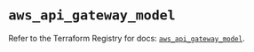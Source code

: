 # `aws_api_gateway_model`

Refer to the Terraform Registry for docs: [`aws_api_gateway_model`](https://registry.terraform.io/providers/hashicorp/aws/5.56.0/docs/resources/api_gateway_model).
